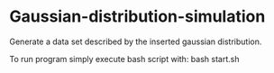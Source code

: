 # Gaussian-distribution-simulation
Generate a data set described by the inserted gaussian distribution.

To run program simply execute bash script with: bash start.sh
